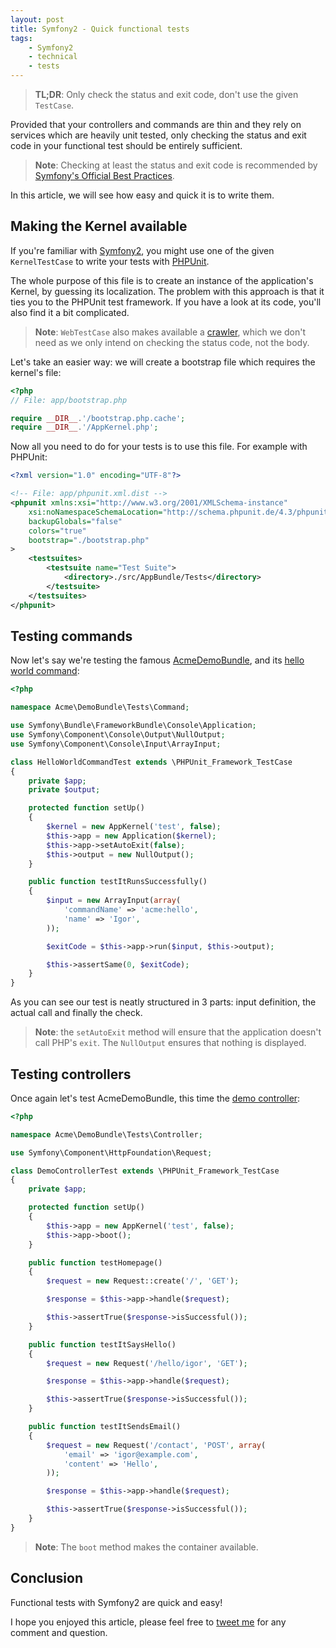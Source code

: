 ```yaml
---
layout: post
title: Symfony2 - Quick functional tests
tags:
    - Symfony2
    - technical
    - tests
---
```


> **TL;DR**: Only check the status and exit code, don't use the given `TestCase`.

Provided that your controllers and commands are thin and they rely on services
which are heavily unit tested, only checking the status and exit code in your
functional test should be entirely sufficient.

> **Note**: Checking at least the status and exit code is recommended by
> [Symfony's Official Best Practices](http://symfony.com/doc/current/best_practices/tests.html#functional-tests).

In this article, we will see how easy and quick it is to write them.

## Making the Kernel available

If you're familiar with [Symfony2](http://symfony.com), you might use one of
the given `KernelTestCase` to write your tests with [PHPUnit](http://phpunit.de).

The whole purpose of this file is to create an instance of the application's
Kernel, by guessing its localization. The problem with this approach is that it
ties you to the PHPUnit test framework. If you have a look at its code, you'll
also find it a bit complicated.

> **Note**: `WebTestCase` also makes available a [crawler](http://symfony.com/doc/current/book/testing.html#functional-tests),
> which we don't need as we only intend on checking the status code, not the body.

Let's take an easier way: we will create a bootstrap file which requires the
kernel's file:

```php
<?php
// File: app/bootstrap.php

require __DIR__.'/bootstrap.php.cache';
require __DIR__.'/AppKernel.php';
```

Now all you need to do for your tests is to use this file. For example with
PHPUnit:

```xml
<?xml version="1.0" encoding="UTF-8"?>

<!-- File: app/phpunit.xml.dist -->
<phpunit xmlns:xsi="http://www.w3.org/2001/XMLSchema-instance"
    xsi:noNamespaceSchemaLocation="http://schema.phpunit.de/4.3/phpunit.xsd"
    backupGlobals="false"
    colors="true"
    bootstrap="./bootstrap.php"
>
    <testsuites>
        <testsuite name="Test Suite">
            <directory>./src/AppBundle/Tests</directory>
        </testsuite>
    </testsuites>
</phpunit>
```

## Testing commands

Now let's say we're testing the famous [AcmeDemoBundle](https://github.com/sensiolabs/SensioDistributionBundle/tree/master/Resources/skeleton/acme-demo-bundle/Acme/DemoBundle),
and its [hello world command](https://github.com/sensiolabs/SensioDistributionBundle/blob/master/Resources/skeleton/acme-demo-bundle/Acme/DemoBundle/Command/HelloWorldCommand.php):

```php
<?php

namespace Acme\DemoBundle\Tests\Command;

use Symfony\Bundle\FrameworkBundle\Console\Application;
use Symfony\Component\Console\Output\NullOutput;
use Symfony\Component\Console\Input\ArrayInput;

class HelloWorldCommandTest extends \PHPUnit_Framework_TestCase
{
    private $app;
    private $output;

    protected function setUp()
    {
        $kernel = new AppKernel('test', false);
        $this->app = new Application($kernel);
        $this->app->setAutoExit(false);
        $this->output = new NullOutput();
    }

    public function testItRunsSuccessfully()
    {
        $input = new ArrayInput(array(
            'commandName' => 'acme:hello',
            'name' => 'Igor',
        ));

        $exitCode = $this->app->run($input, $this->output);

        $this->assertSame(0, $exitCode);
    }
}
```

As you can see our test is neatly structured in 3 parts: input definition, the
actual call and finally the check.

> **Note**: the `setAutoExit` method will ensure that the application doesn't
> call PHP's `exit`. The `NullOutput` ensures that nothing is displayed.

## Testing controllers

Once again let's test AcmeDemoBundle, this time the [demo controller](https://github.com/sensiolabs/SensioDistributionBundle/blob/master/Resources/skeleton/acme-demo-bundle/Acme/DemoBundle/Controller/DemoController.php):

```php
<?php

namespace Acme\DemoBundle\Tests\Controller;

use Symfony\Component\HttpFoundation\Request;

class DemoControllerTest extends \PHPUnit_Framework_TestCase
{
    private $app;

    protected function setUp()
    {
        $this->app = new AppKernel('test', false);
        $this->app->boot();
    }

    public function testHomepage()
    {
        $request = new Request::create('/', 'GET');

        $response = $this->app->handle($request);

        $this->assertTrue($response->isSuccessful());
    }

    public function testItSaysHello()
    {
        $request = new Request('/hello/igor', 'GET');

        $response = $this->app->handle($request);

        $this->assertTrue($response->isSuccessful());
    }

    public function testItSendsEmail()
    {
        $request = new Request('/contact', 'POST', array(
            'email' => 'igor@example.com',
            'content' => 'Hello',
        ));

        $response = $this->app->handle($request);

        $this->assertTrue($response->isSuccessful());
    }
}
```

> **Note**: The `boot` method makes the container available.

## Conclusion

Functional tests with Symfony2 are quick and easy!

I hope you enjoyed this article, please feel free to
[tweet me](https://twitter.com/epiloic) for any comment and question.
